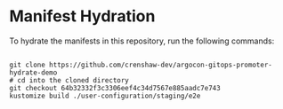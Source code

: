 
# Manifest Hydration

To hydrate the manifests in this repository, run the following commands:

```shell

git clone https://github.com/crenshaw-dev/argocon-gitops-promoter-hydrate-demo
# cd into the cloned directory
git checkout 64b32332f3c3306eef4c34d7567e885aadc7e743
kustomize build ./user-configuration/staging/e2e
```